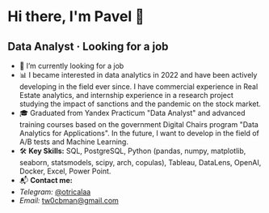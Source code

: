 # Hi there, I'm Pavel 👋
## Data Analyst · Looking for a job 

- 🔭 I’m currently looking for a job
- 📊 I became interested in data analytics in 2022 and have been actively developing in the field ever since. I have commercial experience in Real Estate analytics, and internship experience in a research project studying the impact of sanctions and the pandemic on the stock market.
- 🎓 Graduated from Yandex Practicum "Data Analyst" and advanced training courses based on the government Digital Chairs program "Data Analytics for Applications". In the future, I want to develop in the field of A/B tests and Machine Learning.
- 🛠️ **Key Skills:** SQL, PostgreSQL, Python (pandas, numpy, matplotlib, seaborn, statsmodels, scipy, arch, copulas), Tableau, DataLens, OpenAI, Docker, Excel, Power Point.
- 📬 **Contact me:**
-   *Telegram:* [@otricalaa](t.me/otricalaa)
-   *Email:* [tw0cbman@gmail.com](mailto:tw0cbman@gmail.com)
